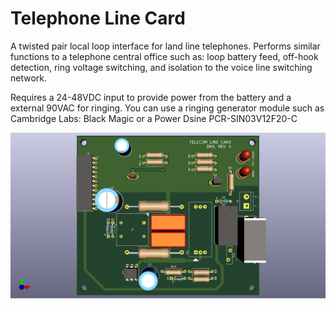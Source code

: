 # Telephone Line Card

A twisted pair local loop interface for land line telephones. Performs similar functions to a telephone central office such as: loop battery feed, off-hook detection, ring voltage switching, and isolation to the voice line switching network.

Requires a 24-48VDC input to provide power from the battery and a external 90VAC for ringing. You can use a ringing generator module such as Cambridge Labs: Black Magic or a Power Dsine PCR-SIN03V12F20-C

![3DVIEW](Telephone_Line_Card-3DVIEW.png)